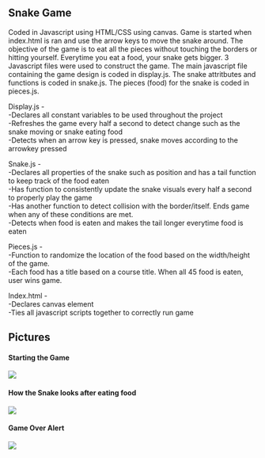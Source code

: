<h2> Snake Game </h2>
Coded in Javascript using HTML/CSS using canvas. Game is started when index.html is ran and use the arrow keys to move the snake around. The objective of the game is to eat all the pieces without touching the borders or hitting yourself. Everytime you eat a food, your snake gets bigger. 3 Javascript files were used to construct the game. The main javascript file containing the game design is coded in display.js. The snake attritbutes and functions is coded in snake.js. The pieces (food) for the snake is coded in pieces.js. 

Display.js - <br>
  -Declares all constant variables to be used throughout the project <br>
  -Refreshes the game every half a second to detect change such as the snake moving or snake eating food <br>
  -Detects when an arrow key is pressed, snake moves according to the arrowkey pressed <br>
  
Snake.js - <br>
  -Declares all properties of the snake such as position and has a tail function to keep track of the food eaten <br>
  -Has function to consistently update the snake visuals every half a second to properly play the game <br>
  -Has another function to detect collision with the border/itself. Ends game when any of these conditions are met. <br>
  -Detects when food is eaten and makes the tail longer everytime food is eaten <br>

Pieces.js - <br>
  -Function to randomize the location of the food based on the width/height of the game. <br>
  -Each food has a title based on a course title. When all 45 food is eaten, user wins game. <br>

Index.html - <br>
  -Declares canvas element <br>
  -Ties all javascript scripts together to correctly run game <br>
  
<h2> Pictures </h2>

<h4> Starting the Game </h4>
<img src = "https://user-images.githubusercontent.com/56744953/95142157-0dc1b780-0741-11eb-9c0b-125b30622224.png"></img>

<h4> How the Snake looks after eating food </h4>
<img src = "https://user-images.githubusercontent.com/56744953/95142393-99d3df00-0741-11eb-94c0-87b2a649a7ce.png"></img>

<h4> Game Over Alert </h4>
<img src = "https://user-images.githubusercontent.com/56744953/95142469-c5ef6000-0741-11eb-9fc8-a90d3a92691f.png"></img>

